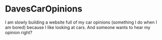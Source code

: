 # DavesCarOpinions
I am slowly building a website full of my car opinions (something I do when I am bored) because I like looking at cars. And someone wants to hear my opinion right?
